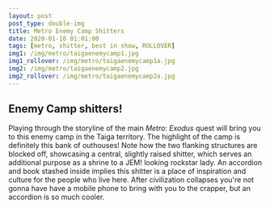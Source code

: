 ```yaml
---
layout: post
post_type: double-img
title: Metro Enemy Camp Shitters
date: 2020-01-16 01:01:00
tags: [metro, shitter, best in show, ROLLOVER]
img1: /img/metro/taigaenemycamp1.jpg
img1_rollover: /img/metro/taigaenemycamp1a.jpg
img2: /img/metro/taigaenemycamp2.jpg
img2_rollover: /img/metro/taigaenemycamp2a.jpg
---
```

## Enemy Camp shitters!

Playing through the storyline of the main *Metro: Exodus* quest will bring you to this enemy camp in the Taiga territory. The highlight of the camp is definitely this bank of outhouses! Note how the two flanking structures are blocked off, showcasing a central, slightly raised shitter, which serves an additional purpose as a shrine to a JEM! looking rockstar lady. An accordion and book stashed inside implies this shitter is a place of inspiration and culture for the people who live here. After civilization collapses you're not gonna have have a mobile phone to bring with you to the crapper, but an accordion is so much cooler. 
